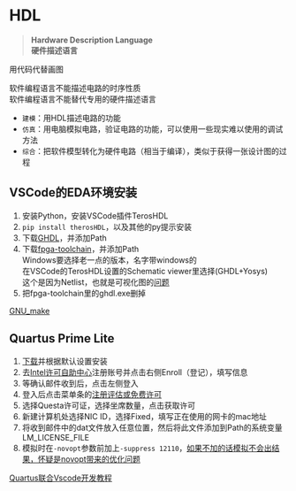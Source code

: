 ---
---

# HDL

>**Hardware Description Language**\
>**硬件描述语言**

用代码代替画图

软件编程语言不能描述电路的时序性质\
软件编程语言不能替代专用的硬件描述语言

+ `建模`：用HDL描述电路的功能
+ `仿真`：用电脑模拟电路，验证电路的功能，可以使用一些现实难以使用的调试方法
+ `综合`：把软件模型转化为硬件电路（相当于编译），类似于获得一张设计图的过程

## VSCode的EDA环境安装

1. 安装Python，安装VSCode插件TerosHDL
2. `pip install therosHDL`，以及其他的py提示安装
3. 下载[GHDL](https://github.com/ghdl/ghdl)，并添加Path
4. 下载[fpga-toolchain](https://github.com/yosyshq/fpga-toolchain)，并添加Path\
   Windows要选择老一点的版本，名字带windows的\
   在VSCode的TerosHDL设置的Schematic viewer里选择(GHDL+Yosys)\
   这个是因为Netlist，也就是可视化图的[问题](https://terostechnology.github.io/terosHDLdoc/netlist/configuration.html)
5. 把fpga-toolchain里的ghdl.exe删掉

[GNU_make](https://gnuwin32.sourceforge.net/packages/make.htm)

## Quartus Prime Lite

1. [下载](https://www.intel.cn/content/www/cn/zh/products/details/fpga/development-tools/quartus-prime/resource.html)并根据默认设置安装
2. 去[Intel许可自助中心](https://licensing.intel.com)注册账号并点击右侧Enroll（登记），填写信息
3. 等确认邮件收到后，点击左侧登入
4. 登入后点击菜单条的[注册评估或免费许可](https://licensing.intel.com/psg/s/sales-signup-evaluationlicenses)
5. 选择Questa许可证，选择坐席数量，点击获取许可
6. 新建计算机处选择NIC ID，选择Fixed，填写正在使用的网卡的mac地址
7. 将收到邮件中的dat文件放入任意位置，然后将此文件添加到Path的系统变量LM_LICENSE_FILE
8. 模拟时在`-novopt`参数前加上`-suppress 12110`，[如果不加的话模拟不会出结果，怀疑是novopt带来的优化问题](https://www.macnica.co.jp/business/semiconductor/support/faqs/intel/134162)

[Quartus联合Vscode开发教程](https://blog.csdn.net/qq_46588746/article/details/108780967)
